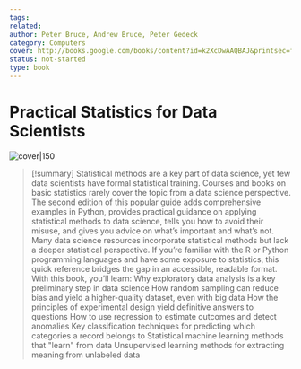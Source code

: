 ```yaml
---
tags: 
related: 
author: Peter Bruce, Andrew Bruce, Peter Gedeck
category: Computers
cover: http://books.google.com/books/content?id=k2XcDwAAQBAJ&printsec=frontcover&img=1&zoom=1&edge=curl&source=gbs_api
status: not-started
type: book
---
```


# Practical Statistics for Data Scientists
![cover|150](http://books.google.com/books/content?id=k2XcDwAAQBAJ&printsec=frontcover&img=1&zoom=1&edge=curl&source=gbs_api)



> [!summary]
> Statistical methods are a key part of data science, yet few data scientists have formal statistical training. Courses and books on basic statistics rarely cover the topic from a data science perspective. The second edition of this popular guide adds comprehensive examples in Python, provides practical guidance on applying statistical methods to data science, tells you how to avoid their misuse, and gives you advice on what’s important and what’s not. Many data science resources incorporate statistical methods but lack a deeper statistical perspective. If you’re familiar with the R or Python programming languages and have some exposure to statistics, this quick reference bridges the gap in an accessible, readable format. With this book, you’ll learn: Why exploratory data analysis is a key preliminary step in data science How random sampling can reduce bias and yield a higher-quality dataset, even with big data How the principles of experimental design yield definitive answers to questions How to use regression to estimate outcomes and detect anomalies Key classification techniques for predicting which categories a record belongs to Statistical machine learning methods that "learn" from data Unsupervised learning methods for extracting meaning from unlabeled data